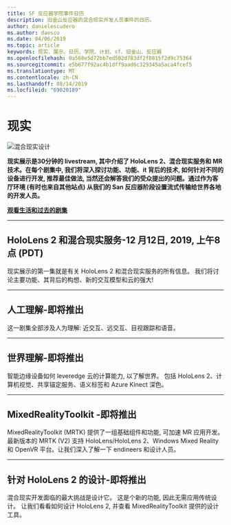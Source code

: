 ```yaml
---
title: SF 反应器学院事件日历
description: 旧金山反应器的混合现实开发人员事件的日历。
author: danielescudero
ms.author: daescu
ms.date: 04/06/2019
ms.topic: article
keywords: 现实、展示、日历、学院、计划、sf、旧金山、反应器
ms.openlocfilehash: 0a568e5d72bb7ed502d783df2f0815f2d9c75364
ms.sourcegitcommit: e5b677f92ac4b1dff9aad6c329345a5aca4fcef5
ms.translationtype: MT
ms.contentlocale: zh-CN
ms.lasthandoff: 08/14/2019
ms.locfileid: "69020189"
---
```

# <a name="the-realities-show"></a>现实
![混合现实设计](images/therealitiesshow.jpg)

**现实展示是30分钟的 livestream, 其中介绍了 HoloLens 2、混合现实服务和 MR 技术。在每个剧集中, 我们将深入探讨功能、功能、it 背后的技术, 如何针对不同的设备进行开发, 推荐最佳做法, 当然还会解答我们的受众提出的问题。通过作为客厅环境 (有时也来自其他站点) 从我们的 San 反应器阶段设置流式传输给世界各地的开发人员。**

**[观看生活和过去的剧集](http://aka.ms/trs)**
___

## <a name="hololens-2-and-mixed-reality-services---march-12-2019-8-am-pdt"></a>**HoloLens 2 和混合现实服务**-12 月12日, 2019, 上午8点 (PDT)
现实展示的第一集就是有关 HoloLens 2 和混合现实服务的所有信息。 我们将讨论主要功能、其背后的构想、新的交互模型和云的强大!

___

## <a name="human-understanding---coming-soon"></a>**人工理解**-即将推出
这一剧集全部涉及人为理解: 近交互、远交互、目视跟踪和语音。

___
## <a name="world-understanding---coming-soon"></a>**世界理解**-即将推出
智能边缘设备如何 leveredge 云的计算能力, 以了解世界。 包括 HoloLens 2、计算机视觉、共享锚定服务、语义标签和 Azure Kinect 深色。

___
## <a name="mixedrealitytoolkit---coming-soon"></a>**MixedRealityToolkit** -即将推出
MixedRealityToolkit (MRTK) 提供了一组基础组件和功能, 可加速 MR 应用开发。 最新版本的 MRTK (V2) 支持 HoloLens/HoloLens 2、Windows Mixed Reality 和 OpenVR 平台。让我们深入了解一下 endineers 和设计人员。

___
## <a name="designing-for-hololens-2---coming-soon"></a>**针对 HoloLens 2 的设计**-即将推出
混合现实开发面临的最大挑战是设计它。 这是个新的功能, 因此无需应用传统设计。 让我们看看如何设计 HoloLens 2, 并查看 MixedRealityToolkit 提供的设计工具。


